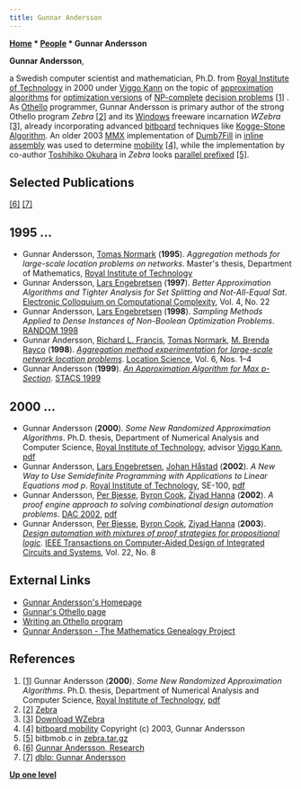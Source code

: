 ```yaml
---
title: Gunnar Andersson
---
```

**[Home](Home "Home") * [People](People "People") * Gunnar Andersson**

**Gunnar Andersson**,

a Swedish computer scientist and mathematician, Ph.D. from [Royal Institute of Technology](https://en.wikipedia.org/wiki/Royal_Institute_of_Technology) in 2000 under [Viggo Kann](Mathematician#VKann "Mathematician")
on the topic of [approximation algorithms](https://en.wikipedia.org/wiki/Approximation_algorithm) for [optimization versions](https://en.wikipedia.org/wiki/Optimization_problem) of [NP-complete](https://en.wikipedia.org/wiki/NP-completeness) [decision problems](https://en.wikipedia.org/wiki/Decision_problem) <a id="cite-note-1" href="#cite-ref-1">[1]</a> .
As [Othello](Othello "Othello") programmer, Gunnar Andersson is primary author of the strong Othello program *Zebra*
<a id="cite-note-2" href="#cite-ref-2">[2]</a>
and its [Windows](Windows "Windows") freeware incarnation *WZebra*
<a id="cite-note-3" href="#cite-ref-3">[3]</a>,
already incorporating advanced [bitboard](Bitboards "Bitboards") techniques like [Kogge-Stone Algorithm](Kogge-Stone_Algorithm "Kogge-Stone Algorithm").
An older 2003 [MMX](MMX "MMX") implementation of [Dumb7Fill](Dumb7Fill "Dumb7Fill") in [inline assembly](Assembly#InlineAssembly "Assembly") was used to determine [mobility](Mobility "Mobility")
<a id="cite-note-4" href="#cite-ref-4">[4]</a>,
while the implementation by co-author [Toshihiko Okuhara](index.php?title=Toshihiko_Okuhara&action=edit&redlink=1 "Toshihiko Okuhara (page does not exist)") in *Zebra* looks [parallel prefixed](Parallel_Prefix_Algorithms "Parallel Prefix Algorithms")
<a id="cite-note-5" href="#cite-ref-5">[5]</a>.

## Selected Publications

<a id="cite-note-6" href="#cite-ref-6">[6]</a> <a id="cite-note-7" href="#cite-ref-7">[7]</a>

## 1995 ...

- Gunnar Andersson, [Tomas Normark](https://www.mendeley.com/authors/37059608700/) (**1995**). *Aggregation methods for large-scale location problems on networks*. Master's thesis, Department of Mathematics, [Royal Institute of Technology](https://en.wikipedia.org/wiki/Royal_Institute_of_Technology)
- Gunnar Andersson, [Lars Engebretsen](Mathematician#LEngebretsen "Mathematician") (**1997**). *Better Approximation Algorithms and Tighter Analysis for Set Splitting and Not-All-Equal Sat*. [Electronic Colloquium on Computational Complexity](https://en.wikipedia.org/wiki/Electronic_Colloquium_on_Computational_Complexity), Vol. 4, No. 22
- Gunnar Andersson, [Lars Engebretsen](Mathematician#LEngebretsen "Mathematician") (**1998**). *Sampling Methods Applied to Dense Instances of Non-Boolean Optimization Problems*. [RANDOM 1998](https://dblp.uni-trier.de/db/conf/random/random1998.html)
- Gunnar Andersson, [Richard L. Francis](https://dblp.org/pers/hd/f/Francis:Richard_L=), [Tomas Normark](https://www.mendeley.com/authors/37059608700/), [M. Brenda Rayco](https://dblp.org/pers/hd/r/Rayco:M=_Brenda) (**1998**). *[Aggregation method experimentation for large-scale network location problems](https://www.sciencedirect.com/science/article/abs/pii/S096683499800045X?via%3Dihub)*. [Location Science](https://www.sciencedirect.com/journal/location-science), Vol. 6, Nos. 1–4
- Gunnar Andersson (**1999**). *[An Approximation Algorithm for Max p-Section](https://link.springer.com/chapter/10.1007/3-540-49116-3_22)*. [STACS 1999](https://dblp.uni-trier.de/db/conf/stacs/stacs99.html)

## 2000 ...

- Gunnar Andersson (**2000**). *Some New Randomized Approximation Algorithms*. Ph.D. thesis, Department of Numerical Analysis and Computer Science, [Royal Institute of Technology](https://en.wikipedia.org/wiki/Royal_Institute_of_Technology), advisor [Viggo Kann](Mathematician#VKann "Mathematician"), [pdf](http://radagast.se/thesis.pdf)
- Gunnar Andersson, [Lars Engebretsen](Mathematician#LEngebretsen "Mathematician"), [Johan Håstad](Mathematician#JHaastad "Mathematician") (**2002**). *A New Way to Use Semidefinite Programming with Applications to Linear Equations mod p*. [Royal Institute of Technology](https://en.wikipedia.org/wiki/Royal_Institute_of_Technology), SE-100, [pdf](https://www.nada.kth.se/~johanh/e2lin2p.pdf)
- Gunnar Andersson, [Per Bjesse](https://dblp.uni-trier.de/pers/hd/b/Bjesse:Per), [Byron Cook](https://dblp.uni-trier.de/pers/hd/c/Cook:Byron), [Ziyad Hanna](https://dblp.uni-trier.de/pers/hd/h/Hanna:Ziyad) (**2002**). *A proof engine approach to solving combinational design automation problems*. [DAC 2002](https://dblp.uni-trier.de/db/conf/dac/dac2002.html), [pdf](http://www.perbjesse.com/dac02.pdf)
- Gunnar Andersson, [Per Bjesse](https://dblp.uni-trier.de/pers/hd/b/Bjesse:Per), [Byron Cook](https://dblp.uni-trier.de/pers/hd/c/Cook:Byron), [Ziyad Hanna](https://dblp.uni-trier.de/pers/hd/h/Hanna:Ziyad) (**2003**). *[Design automation with mixtures of proof strategies for propositional logic](https://www.semanticscholar.org/paper/Design-automation-with-mixtures-of-proof-strategies-Andersson-Bjesse/432a24844eb1407bd5d68c7a1dc66909fd6f198f)*. [IEEE Transactions on Computer-Aided Design of Integrated Circuits and Systems](IEEE#TOCADICS "IEEE"), Vol. 22, No. 8

## External Links

- [Gunnar Andersson's Homepage](http://radagast.se/)
- [Gunnar's Othello page](http://radagast.se/othello/)
- [Writing an Othello program](http://radagast.se/othello/howto.html)
- [Gunnar Andersson - The Mathematics Genealogy Project](https://genealogy.math.ndsu.nodak.edu/id.php?id=93625)

## References

1. <a id="cite-ref-1" href="#cite-note-1">[1]</a> Gunnar Andersson (**2000**). *Some New Randomized Approximation Algorithms*. Ph.D. thesis, Department of Numerical Analysis and Computer Science, [Royal Institute of Technology](https://en.wikipedia.org/wiki/Royal_Institute_of_Technology), [pdf](http://radagast.se/thesis.pdf)
1. <a id="cite-ref-2" href="#cite-note-2">[2]</a> [Zebra](http://radagast.se/othello/zebra.html)
1. <a id="cite-ref-3" href="#cite-note-3">[3]</a> [Download WZebra](http://radagast.se/othello/download.html)
1. <a id="cite-ref-4" href="#cite-note-4">[4]</a> [bitboard mobility](http://radagast.se/othello/bitmob.c) Copyright (c) 2003, Gunnar Andersson
1. <a id="cite-ref-5" href="#cite-note-5">[5]</a> bitbmob.c in [zebra.tar.gz](http://radagast.se/othello/zebra.tar.gz)
1. <a id="cite-ref-6" href="#cite-note-6">[6]</a> [Gunnar Andersson, Research](http://radagast.se/papers.html)
1. <a id="cite-ref-7" href="#cite-note-7">[7]</a> [dblp: Gunnar Andersson](https://dblp.uni-trier.de/pers/hd/a/Andersson:Gunnar)

**[Up one level](People "People")**

